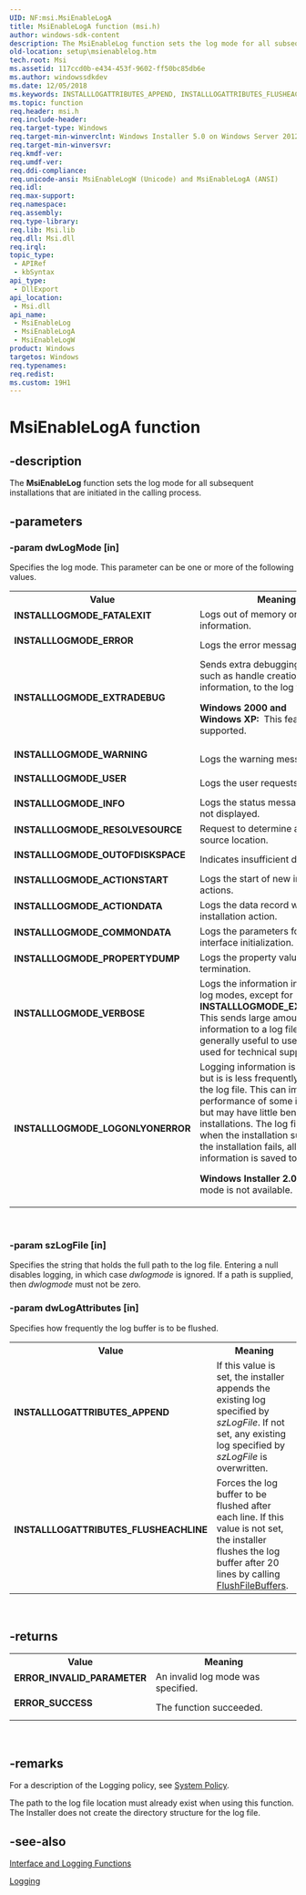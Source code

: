 ```yaml
---
UID: NF:msi.MsiEnableLogA
title: MsiEnableLogA function (msi.h)
author: windows-sdk-content
description: The MsiEnableLog function sets the log mode for all subsequent installations that are initiated in the calling process.
old-location: setup\msienablelog.htm
tech.root: Msi
ms.assetid: 117ccd0b-e434-453f-9602-ff50bc85db6e
ms.author: windowssdkdev
ms.date: 12/05/2018
ms.keywords: INSTALLLOGATTRIBUTES_APPEND, INSTALLLOGATTRIBUTES_FLUSHEACHLINE, INSTALLLOGMODE_ACTIONDATA, INSTALLLOGMODE_ACTIONSTART, INSTALLLOGMODE_COMMONDATA, INSTALLLOGMODE_ERROR, INSTALLLOGMODE_EXTRADEBUG, INSTALLLOGMODE_FATALEXIT, INSTALLLOGMODE_INFO, INSTALLLOGMODE_LOGONLYONERROR, INSTALLLOGMODE_OUTOFDISKSPACE, INSTALLLOGMODE_PROPERTYDUMP, INSTALLLOGMODE_RESOLVESOURCE, INSTALLLOGMODE_USER, INSTALLLOGMODE_VERBOSE, INSTALLLOGMODE_WARNING, MsiEnableLog, MsiEnableLog function, MsiEnableLogA, MsiEnableLogW, _msi_msienablelog, msi/MsiEnableLog, msi/MsiEnableLogA, msi/MsiEnableLogW, setup.msienablelog
ms.topic: function
req.header: msi.h
req.include-header: 
req.target-type: Windows
req.target-min-winverclnt: Windows Installer 5.0 on Windows Server 2012, Windows 8, Windows Server 2008 R2 or Windows 7. Windows Installer 4.0 or Windows Installer 4.5 on   Windows Server 2008 or Windows Vista. Windows Installer on Windows Server 2003 or Windows XP. See the Windows Installer Run-Time Requirements for information about the minimum Windows service pack that is required by a Windows Installer version.
req.target-min-winversvr: 
req.kmdf-ver: 
req.umdf-ver: 
req.ddi-compliance: 
req.unicode-ansi: MsiEnableLogW (Unicode) and MsiEnableLogA (ANSI)
req.idl: 
req.max-support: 
req.namespace: 
req.assembly: 
req.type-library: 
req.lib: Msi.lib
req.dll: Msi.dll
req.irql: 
topic_type:
 - APIRef
 - kbSyntax
api_type:
 - DllExport
api_location:
 - Msi.dll
api_name:
 - MsiEnableLog
 - MsiEnableLogA
 - MsiEnableLogW
product: Windows
targetos: Windows
req.typenames: 
req.redist: 
ms.custom: 19H1
---
```


# MsiEnableLogA function


## -description


The 
<b>MsiEnableLog</b> function sets the log mode for all subsequent installations that are initiated in the calling process.


## -parameters




### -param dwLogMode [in]

Specifies the log mode. This parameter can be one or more of the following values.

<table>
<tr>
<th>Value</th>
<th>Meaning</th>
</tr>
<tr>
<td width="40%"><a id="INSTALLLOGMODE_FATALEXIT"></a><a id="installlogmode_fatalexit"></a><dl>
<dt><b>INSTALLLOGMODE_FATALEXIT</b></dt>
</dl>
</td>
<td width="60%">
Logs out of memory or fatal exit information.

</td>
</tr>
<tr>
<td width="40%"><a id="INSTALLLOGMODE_ERROR"></a><a id="installlogmode_error"></a><dl>
<dt><b>INSTALLLOGMODE_ERROR</b></dt>
</dl>
</td>
<td width="60%">
Logs the error messages.

</td>
</tr>
<tr>
<td width="40%"><a id="INSTALLLOGMODE_EXTRADEBUG"></a><a id="installlogmode_extradebug"></a><dl>
<dt><b>INSTALLLOGMODE_EXTRADEBUG</b></dt>
</dl>
</td>
<td width="60%">
Sends extra debugging information, such as handle creation information, to the log file. 

<b>Windows 2000 and Windows XP:  </b>This feature is not supported.

</td>
</tr>
<tr>
<td width="40%"><a id="INSTALLLOGMODE_WARNING"></a><a id="installlogmode_warning"></a><dl>
<dt><b>INSTALLLOGMODE_WARNING</b></dt>
</dl>
</td>
<td width="60%">
Logs the warning messages.

</td>
</tr>
<tr>
<td width="40%"><a id="INSTALLLOGMODE_USER"></a><a id="installlogmode_user"></a><dl>
<dt><b>INSTALLLOGMODE_USER</b></dt>
</dl>
</td>
<td width="60%">
Logs the user requests.

</td>
</tr>
<tr>
<td width="40%"><a id="INSTALLLOGMODE_INFO"></a><a id="installlogmode_info"></a><dl>
<dt><b>INSTALLLOGMODE_INFO</b></dt>
</dl>
</td>
<td width="60%">
Logs the status messages that are not displayed.

</td>
</tr>
<tr>
<td width="40%"><a id="INSTALLLOGMODE_RESOLVESOURCE"></a><a id="installlogmode_resolvesource"></a><dl>
<dt><b>INSTALLLOGMODE_RESOLVESOURCE</b></dt>
</dl>
</td>
<td width="60%">
Request to determine a valid source location.

</td>
</tr>
<tr>
<td width="40%"><a id="INSTALLLOGMODE_OUTOFDISKSPACE"></a><a id="installlogmode_outofdiskspace"></a><dl>
<dt><b>INSTALLLOGMODE_OUTOFDISKSPACE</b></dt>
</dl>
</td>
<td width="60%">
Indicates insufficient disk space.

</td>
</tr>
<tr>
<td width="40%"><a id="INSTALLLOGMODE_ACTIONSTART"></a><a id="installlogmode_actionstart"></a><dl>
<dt><b>INSTALLLOGMODE_ACTIONSTART</b></dt>
</dl>
</td>
<td width="60%">
Logs the start of new installation actions.

</td>
</tr>
<tr>
<td width="40%"><a id="INSTALLLOGMODE_ACTIONDATA"></a><a id="installlogmode_actiondata"></a><dl>
<dt><b>INSTALLLOGMODE_ACTIONDATA</b></dt>
</dl>
</td>
<td width="60%">
Logs the data record with the installation action.

</td>
</tr>
<tr>
<td width="40%"><a id="INSTALLLOGMODE_COMMONDATA"></a><a id="installlogmode_commondata"></a><dl>
<dt><b>INSTALLLOGMODE_COMMONDATA</b></dt>
</dl>
</td>
<td width="60%">
Logs the parameters for user-interface initialization.

</td>
</tr>
<tr>
<td width="40%"><a id="INSTALLLOGMODE_PROPERTYDUMP"></a><a id="installlogmode_propertydump"></a><dl>
<dt><b>INSTALLLOGMODE_PROPERTYDUMP</b></dt>
</dl>
</td>
<td width="60%">
Logs the property values at termination.

</td>
</tr>
<tr>
<td width="40%"><a id="INSTALLLOGMODE_VERBOSE"></a><a id="installlogmode_verbose"></a><dl>
<dt><b>INSTALLLOGMODE_VERBOSE</b></dt>
</dl>
</td>
<td width="60%">
Logs the information in all the other log modes, except for <b>INSTALLLOGMODE_EXTRADEBUG</b>. This sends large amounts of information to a log file not generally useful to users. May be used for technical support.

</td>
</tr>
<tr>
<td width="40%"><a id="INSTALLLOGMODE_LOGONLYONERROR"></a><a id="installlogmode_logonlyonerror"></a><dl>
<dt><b>INSTALLLOGMODE_LOGONLYONERROR</b></dt>
</dl>
</td>
<td width="60%">
Logging information is collected but is is less frequently saved to the log file. This can improve the performance of some installations, but may have little benefit for large installations. The log file is removed when the installation succeeds. If the installation fails, all logging information is saved to the log file. 

<b>Windows Installer 2.0:  </b>This log mode is not available.

</td>
</tr>
</table>
 


### -param szLogFile [in]

Specifies the string that holds the full path to the log file. Entering a null disables logging, in which case <i>dwlogmode</i> is ignored. If a path is supplied, then <i>dwlogmode</i> must not be zero.


### -param dwLogAttributes [in]

Specifies how frequently the log buffer is to be flushed.

<table>
<tr>
<th>Value</th>
<th>Meaning</th>
</tr>
<tr>
<td width="40%"><a id="INSTALLLOGATTRIBUTES_APPEND"></a><a id="installlogattributes_append"></a><dl>
<dt><b>INSTALLLOGATTRIBUTES_APPEND</b></dt>
</dl>
</td>
<td width="60%">
If this value is set, the installer appends the existing log specified by <i>szLogFile</i>. If not set, any existing log specified by <i>szLogFile</i> is overwritten.

</td>
</tr>
<tr>
<td width="40%"><a id="INSTALLLOGATTRIBUTES_FLUSHEACHLINE"></a><a id="installlogattributes_flusheachline"></a><dl>
<dt><b>INSTALLLOGATTRIBUTES_FLUSHEACHLINE</b></dt>
</dl>
</td>
<td width="60%">
Forces the log buffer to be flushed after each line. If this value is not set, the installer flushes the log buffer after 20 lines by calling 
<a href="https://msdn.microsoft.com/en-us/library/Aa364439(v=VS.85).aspx">FlushFileBuffers</a>.

</td>
</tr>
</table>
 


## -returns



<table>
<tr>
<th>Value</th>
<th>Meaning</th>
</tr>
<tr>
<td width="40%">
<dl>
<dt><b>ERROR_INVALID_PARAMETER</b></dt>
</dl>
</td>
<td width="60%">
An invalid log mode was specified.

</td>
</tr>
<tr>
<td width="40%">
<dl>
<dt><b>ERROR_SUCCESS</b></dt>
</dl>
</td>
<td width="60%">
The function succeeded.

</td>
</tr>
</table>
 




## -remarks



For a description of the Logging policy, see 
<a href="https://msdn.microsoft.com/e2dfc0db-7ec8-4a98-8e0c-855a64c6e7bd">System Policy</a>.

The path to the log file location must already exist when using this function. The Installer does not create the directory structure for the log file.




## -see-also




<a href="https://msdn.microsoft.com/en-us/library/Aa369426(v=VS.85).aspx">Interface and Logging Functions</a>



<a href="https://msdn.microsoft.com/d8649808-5dc3-4496-8c2f-da9b1512b5aa">Logging</a>
 

 


